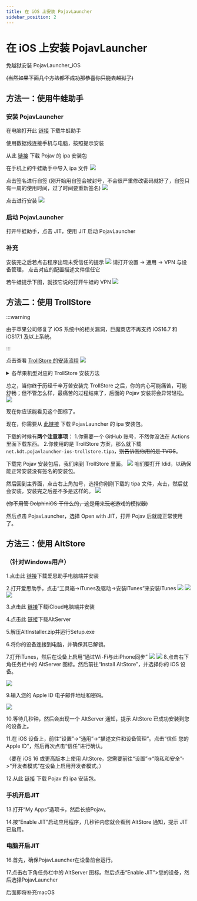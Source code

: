 ```yaml
---
title: 在 iOS 上安装 PojavLauncher
sidebar_position: 2
---
```


# 在 iOS 上安装 PojavLauncher

免越狱安装 PojavLauncher_iOS

~~(当然如果下面几个方法都不成功那恭喜你只能去越狱了)~~

## 方法一：使用牛蛙助手

### 安装 PojavLauncher

在电脑打开此 [链接](https://ios222.com/) 下载牛蛙助手

使用数据线连接手机与电脑，按照提示安装

从此 [链接](https://github.com/PojavLauncherTeam/PojavLauncher_iOS/releases) 下载 Pojav 的 ipa 安装包

在手机上的牛蛙助手中导入 ipa 文件
![](../_images/1.PNG)

点击签名进行自签 (刚开始用自签会被封号，不会很严重修改密码就好了，自签只有一周的使用时间，过了时间要重新签名)
![](../_images/2.PNG)

点击进行安装
![](../_images/3.PNG)

### 启动 PojavLauncher

打开牛蛙助手，点击 JIT，使用 JIT 启动 PojavLauncher

### 补充

安装完之后若点击程序出现未受信任的提示
![](../_images/trollstone_i.png)
请打开设置 → 通用 → VPN 与设备管理，
点击对应的配置描述文件信任它

若牛蛙提示下图，就按它说的打开牛蛙的 VPN
![](../_images/4.PNG)

## 方法二：使用 TrollStore

:::warning

由于苹果公司修复了 iOS 系统中的相关漏洞，巨魔商店不再支持 iOS16.7 和 iOS17.1 及以上系统。

:::

点击查看 [TrollStore 的安装流程](https://ios.cfw.guide/installing-trollstore/)
![](../_images/trollstone_v.png)

<details>
  <summary>各苹果机型对应的 TrollStore 安装方法</summary>

安装 TrollStore 的方法因设备而异，这里简单分类了 TrollStore 的辅助工具。(iOS 版本号和 iPadOS 版本号按照相同版本号计算)

如果你是：

- iOS14-beta2～iOS14.8.1 的系统 (A8～A11 处理器)
- iOS15.5 系统 (A9～A11 处理器)
- iOS15.6 beta4～iOS15.6.1(A9～A11 处理器)
- iOS15.7～iOS15.8.2(A9～A17，M1～M2 处理器)
- iOS16 beta1～beta3(A9～A11 处理器)
- iOS16 beta4～iOS16.6.1(A9 以上，M1～M2 处理器)
- iOS17 beta1～beta4(A9～A11 处理器)

那么 [点此查看](https://ios.cfw.guide/installing-trollstore-trollinstallerx/) TrollInstallerX 的安装方法。
**(非常之复杂，怕麻烦的，没电脑的，没有苹果官方 Type C 转 Lighting 或者 C2C 的线的，但是又只能用这个方法安装 TrollStore 的劝退)**

如果你是：

- iOS14-beta2～iOS14.8.1 的系统 (A12 以上，M1～M2 处理器)
- iOS15～iOS15.5 beta4(A8 以上，M1～M2 处理器)
- iOS15.5 系统 (A12 以上，M1～M2 处理器)
- iOS15.6 beta4～iOS15.6.1(A12 以上，M1～M2 处理器)
- iOS16 beta1～beta3(A12 以上，M1～M2 处理器)

那么复制此链接到你的 Safari 浏览器地址栏
`itms-services://?action=download-manifest&url=https://jailbreaks.app/cdn/plists/TrollHelper.plist`
以此安装 TrollHelperOTA，然后**按顺序**点击 Register Persistence Helper 和 Install TrollStore 即可安装。**(期间可能黑屏或重启。)**

如果你是：

- iOS16.7RC(A9～A11 处理器)
- iOS17 beta5～iOS17.0(A9～A11 处理器)

那么你需要一个**已经越狱了**的苹果设备按照 [这个教程](https://ios.cfw.guide/installing-trollstore-trollhelper/) 使用 TrollHelper 安装 TrollStore。
~~(你手机都越狱了还用 TrollStore 干嘛，直接用其他 ipa/dpkg 包管理安装 Pojav~~

如果你是：

- iOS15.5(A8 处理器)
- iOS15.6 beta4～iOS15.6.1(A8 处理器)

那么 [点此查看](https://ios.cfw.guide/installing-trollstore-trollinstallermdc/) TrollInstallerMDC 的安装方法。
**(较复杂，怕麻烦的，没电脑的，没有苹果官方 Type C 转 Lighting 或者 C2C 的线的，但是又只能用这个方法安装 TrollStore 的劝退)**

如果你是：

- iOS15.7.2～iOS15.8.2(A8 处理器)

那么 [点此查看](https://ios.cfw.guide/installing-trollstore-trollmisaka) TrollMisaka 的安装方法。
**(也挺复杂，怕麻烦的，没电脑的，没有苹果官方 Type C 转 Lighting 或者 C2C 的线的，但是又只能用这个方法安装 TrollStore 的劝退)**

</details>

总之，当你~~终于~~历经千辛万苦安装完 TrollStore 之后，你的内心可能痛苦，可能舒畅；但不管怎么样，最痛苦的过程结束了，后面的 Pojav 安装将会异常轻松。
![](../_images/troll-icon.jpg)

现在你应该能看见这个图标了。

现在，你需要从 [此链接](https://github.com/PojavLauncherTeam/PojavLauncher_iOS/actions) 下载 PojavLauncher 的 ipa 安装包。

下载的时候有**两个注意事项**：
1.你需要一个 GitHub 账号，不然你没法在 Actions 里面下载东西。
2.你使用的是 TrollStore 方案，那么就下载 `net.kdt.pojavlauncher-ios-trollstore.tipa`，~~别告诉我你用的是 TVOS~~。

下载完 Pojav 安装包后，我们来到 TrollStore 里面。
![](../_images/troll-idid.PNG)
咱们要打开 ldid，以确保能正常安装没有签名的安装包。

然后回到主界面，点击右上角加号，选择你刚刚下载的 tipa 文件，点击，然后就会安装，安装完之后差不多是这样的。
![](../_images/troll-ui.PNG)

~~(你不用管 DolphiniOS 干什么的，这是用来玩老游戏的模拟器)~~

然后点击 PojavLauncher，选择 Open with JIT，打开 Pojav 后就能正常使用了。

## 方法三：使用 AltStore

### （针对Windows用户）

1.点击此 [链接](i4.cn)下载爱思助手电脑端并安装

2.打开爱思助手，点击“工具箱->iTunes及驱动->安装iTunes”来安装iTunes
![](../_images/i4_1.png)
![](../_images/i4_2.png)
![](../_images/i4_3.png)


3.点击此 [链接](https://updates.cdn-apple.com/2020/windows/001-39935-20200911-1A70AA56-F448-11EA-8CC0-99D41950005E/iCloudSetup.exe)下载iCloud电脑端并安装

4.点击此 [链接](https://cdn.altstore.io/file/altstore/altinstaller.zip)下载AltServer

5.解压AltInstaller.zip并运行Setup.exe

6.将你的设备连接到电脑，并确保其已解锁。

7.打开iTunes，然后在设备上启用“通过Wi-Fi与此iPhone同步”
![](../_images/iTunes_1.png)
![](../_images/iTunes_2.png)
8.点击右下角任务栏中的 AltServer 图标。然后前往“Install AltStore”，并选择你的 iOS 设备。

![](../_images/Alt_1.png)

9.输入您的 Apple ID 电子邮件地址和密码。

![](../_images/Alt_2.png)

10.等待几秒钟，然后会出现一个 AltServer 通知，提示 AltStore 已成功安装到您的设备上。

11.在 iOS 设备上，前往“设置”->“通用”->“描述文件和设备管理”。点击“信任 您的 Apple ID”，然后再次点击“信任”进行确认。

（要在 iOS 16 或更高版本上使用 AltStore，您需要前往“设置”->“隐私和安全”->“开发者模式”在设备上启用开发者模式。）

12.从此 [链接](https://github.com/PojavLauncherTeam/PojavLauncher_iOS/releases) 下载 Pojav 的 ipa 安装包。

### 手机开启JIT

13.打开“My Apps”选项卡，然后长按Pojav。

14.按“Enable JIT”启动应用程序，几秒钟内您就会看到 AltStore 通知，提示 JIT 已启用。

### 电脑开启JIT

16.首先，确保PojavLauncher在设备前台运行。

17.点击右下角任务栏中的 AltServer 图标。然后点击“Enable JIT”>您的设备，然后选择PojavLauncher

后面即将补充macOS
